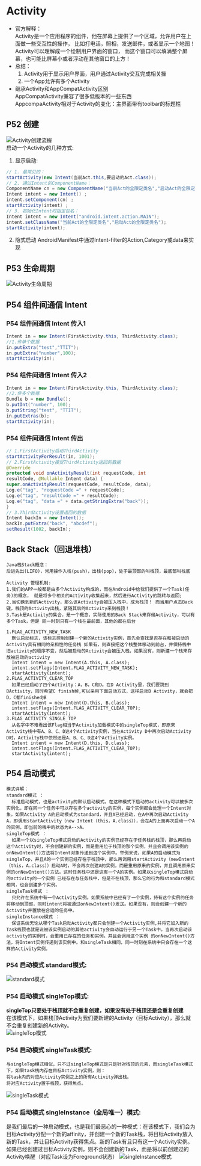 
# Activity
* 官方解释：  
  Activity是一个应用程序的组件，他在屏幕上提供了一个区域，允许用户在上面做一些交互性的操作， 比如打电话，照相，发送邮件，或者显示一个地图！Activity可以理解成一个绘制用户界面的窗口， 而这个窗口可以填满整个屏幕，也可能比屏幕小或者浮动在其他窗口的上方！  
* 总结：
  1. Activity用于显示用户界面，用户通过Activity交互完成相关操
  2. 一个App允许有多个Activity    
* 继承Activity和AppCompatActivity区别  
AppCompatActivity兼容了很多低版本的一些东西  
AppcompaActivity相对于Activity的变化：主界面带有toolbar的标题栏  
## P52 创建  
![Activity创建流程](./image/Activity创建流程.png)    
启动一个Activity的几种方式:
  1. 显示启动:
```java {.line-numbers}
// 1. 最常见的：
startActivity(new Intent(当前Act.this,要启动的Act.class));
// 2. 通过Intent的ComponentName：
ComponentName cn = new ComponentName("当前Act的全限定类名","启动Act的全限定类名") ;
Intent intent = new Intent() ;
intent.setComponent(cn) ;
startActivity(intent) ;
// 3. 初始化Intent时指定包名：
Intent intent = new Intent("android.intent.action.MAIN");
intent.setClassName("当前Act的全限定类名","启动Act的全限定类名");
startActivity(intent);
```
  2. 隐式启动
   AndroidManifest中通过Intent-filter的Action,Category或data来实现
## P53 生命周期
![Activity生命周期](./image/Activity生命周期.png)     
## P54 组件间通信 Intent
### P54 组件间通信 Intent 传入1
```java {.line-numbers}
Intent in = new Intent(FirstActivity.this, ThirdActivity.class);
//1.传单个数据
in.putExtra("test","TTIT");
in.putExtra("number",100);
startActivity(in);
```
### P54 组件间通信 Intent 传入2
```java {.line-numbers}
Intent in = new Intent(FirstActivity.this, ThirdActivity.class);
//2.传多个数据
Bundle b = new Bundle();
b.putInt("number", 100);
b.putString("test", "TTIT");
in.putExtras(b);
startActivity(in);
```
### P54 组件间通信 Intent 传出
```java {.line-numbers}
// 1.FirstActivity启动ThirdActivity
startActivityForResult(in, 1001);
// 2.FirstActivity接受ThirdActivity返回的数据
@Override
protected void onActivityResult(int requestCode, int
resultCode, @Nullable Intent data) {
super.onActivityResult(requestCode, resultCode, data);
Log.e("tag", "requestCode =" + requestCode);
Log.e("tag", "resultCode =" + resultCode);
Log.e("tag", "data =" + data.getStringExtra("back"));
}
// 3.ThirdActivity设置返回的数据
Intent backIn = new Intent();
backIn.putExtra("back", "abcdef");
setResult(1002, backIn);
```
## Back Stack（回退堆栈）
``` {.line-numbers}
Java栈Stack概念：
后进先出(LIFO)，常用操作入栈(push)，出栈(pop)，处于最顶部的叫栈顶，最底部叫栈底
```
``` {.line-numbers}
Activity 管理机制:
1.我们的APP一般都是由多个Activity构成的，而在Android中给我们提供了一个Task(任务)的概念， 就是将多个相关的Activity收集起来，然后进行Activity的跳转与返回;
2.当切换到新的Activity，那么该Activity会被压入栈中，成为栈顶！ 而当用户点击Back键，栈顶的Activity出栈，紧随其后的Activity来到栈顶！
3.Task是Activity的集合，是一个概念，实际使用的Back Stack来存储Activity，可以有多个Task，但是 同一时刻只有一个栈在最前面，其他的都在后台
```
``` {.line-numbers}
1.FLAG_ACTIVITY_NEW_TASK
  默认启动标志，该标志控制创建一个新的Activity实例，首先会查找是否存在和被启动的Activity具有相同的亲和性的任务栈 如果有，则直接把这个栈整体移动到前台，并保持栈中旧activity的顺序不变，然后被启动的Activity会被压入栈，如果没有，则新建一个栈来存放被启动的activity
  Intent intent = new Intent(A.this, A.class);
  intent.setFlags(Intent.FLAG_ACTIVITY_NEW_TASK);
  startActivity(intent);
2.FLAG_ACTIVITY_CLEAR_TOP
  如果已经启动了四个Activity：A，B，C和D。在D Activity里，我们要跳到BActivity，同时希望C finish掉,可以采用下面启动方式，这样启动B Activity，就会把D，C都finished掉
  Intent intent = new Intent(D.this, B.class);
  intent.setFlags(Intent.FLAG_ACTIVITY_CLEAR_TOP);
  startActivity(intent);
3.FLAG_ACTIVITY_SINGLE_TOP
  从名字中不难看出该Flag相当于Activity加载模式中的singleTop模式，即原来Activity栈中有A、B、C、D这4个Activity实例，当在Activity D中再次启动Activity D时，Activity栈中依然还是A、B、C、D这4个Activity实例。
  Intent intent = new Intent(D.this, D.class);
  intent.setFlags(Intent.FLAG_ACTIVITY_CLEAR_TOP);
  startActivity(intent);
```

## P54 启动模式
``` {.line-numbers}
模式详解：
standard模式 ：
  标准启动模式，也是activity的默认启动模式。在这种模式下启动的activity可以被多次实例化，即在同一个任务中可以存在多个activity的实例，每个实例都会处理一个Intent对象。如果Activity A的启动模式为standard，并且A已经启动，在A中再次启动Activity A，即调用startActivity（new Intent（this，A.class）），会在A的上面再次启动一个A的实例，即当前的桟中的状态为A-->A。
singleTop模式 ：
  如果一个以singleTop模式启动的Activity的实例已经存在于任务栈的栈顶，那么再启动这个Activity时，不会创建新的实例，而是重用位于栈顶的那个实例，并且会调用该实例的onNewIntent()方法将Intent对象传递到这个实例中。举例来说，如果A的启动模式为singleTop，并且A的一个实例已经存在于栈顶中，那么再调用startActivity（newIntent（this，A.class））启动A时，不会再次创建A的实例，而是重用原来的实例，并且调用原来实例的onNewIntent()方法。这时任务栈中还是这有一个A的实例。如果以singleTop模式启动的activity的一个实例 已经存在与任务栈中，但是不在栈顶，那么它的行为和standard模式相同，也会创建多个实例。
singleTask模式 ：
  只允许在系统中有一个Activity实例。如果系统中已经有了一个实例，持有这个实例的任务将移动到顶部，同时intent将被通过onNewIntent()发送。如果没有，则会创建一个新的Activity并置放在合适的任务中。
singleInstance模式 ：
  保证系统无论从哪个Task启动Activity都只会创建一个Activity实例,并将它加入新的Task栈顶也就是说被该实例启动的其他activity会自动运行于另一个Task中。当再次启动该activity的实例时，会重用已存在的任务和实例。并且会调用这个实例 的onNewIntent()方法，将Intent实例传递到该实例中。和singleTask相同，同一时刻在系统中只会存在一个这样的Activity实例。
```
### P54 启动模式 standard模式:
![standard模式](./image/standard模式.png)

### P54 启动模式 singleTop模式:
**singleTop只要处于栈顶就不会重复创建，如果没有处于栈顶还是会重复创建**  
在该模式下，如果栈顶Activity为我们要新建的Activity（目标Activity），那么就不会重复创建新的Activity。  
![singleTop模式](./image/singleTop模式.png)

### P54 启动模式 singleTask模式:
``` {.line-numbers}
与singleTop模式相似，只不过singleTop模式是只是针对栈顶的元素，而singleTask模式下，如果task栈内存在目标Activity实例，则：
将task内的对应Activity实例之上的所有Activity弹出栈。
将对应Activity置于栈顶，获得焦点。
```
![singleTask模式](./image/singleTask模式.png)

### P54 启动模式 singleInstance（全局唯一）模式:
是我们最后的一种启动模式，也是我们最恶心的一种模式：在该模式下，我们会为目标Activity分配一个新的affinity，并创建一个新的Task栈，将目标Activity放入新的Task，并让目标Activity获得焦点。新的Task有且只有这一个Activity实例。 如果已经创建过目标Activity实例，则不会创建新的Task，而是将以前创建过的Activity唤醒（对应Task设为Foreground状态）
![singleInstance模式](./image/singleInstance模式.png)
```xml {.line-numbers}

```